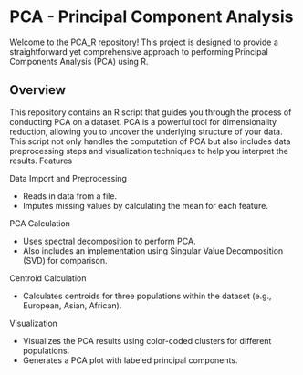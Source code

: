 # PCA - Principal Component Analysis
Welcome to the PCA_R repository! This project is designed to provide a straightforward yet comprehensive approach to performing Principal Components Analysis (PCA) using R.

## Overview

This repository contains an R script that guides you through the process of conducting PCA on a dataset. PCA is a powerful tool for dimensionality reduction, allowing you to uncover the underlying structure of your data. This script not only handles the computation of PCA but also includes data preprocessing steps and visualization techniques to help you interpret the results.
Features

  Data Import and Preprocessing
  - Reads in data from a file.
  - Imputes missing values by calculating the mean for each feature.

  PCA Calculation
  - Uses spectral decomposition to perform PCA.
  - Also includes an implementation using Singular Value Decomposition (SVD) for comparison.

  Centroid Calculation
  - Calculates centroids for three populations within the dataset (e.g., European, Asian, African).

  Visualization
  - Visualizes the PCA results using color-coded clusters for different populations.
  - Generates a PCA plot with labeled principal components.
